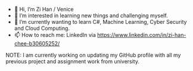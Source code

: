 - 👋 Hi, I’m Zi Han / Venice
- 👀 I’m interested in learning new things and challenging myself.
- 🌱 I’m currently wanting to learn C#, Machine Learning, Cyber Security and Cloud Computing.
- 📫 How to reach me: LinkedIn via https://www.linkedin.com/in/zi-han-chee-b30605252/

NOTE: 
I am currently working on updating my GitHub profile with all my previous project and assignment work from university.
<!---
Venicezh23/Venicezh23 is a ✨ special ✨ repository because its `README.md` (this file) appears on your GitHub profile.
You can click the Preview link to take a look at your changes.
--->

